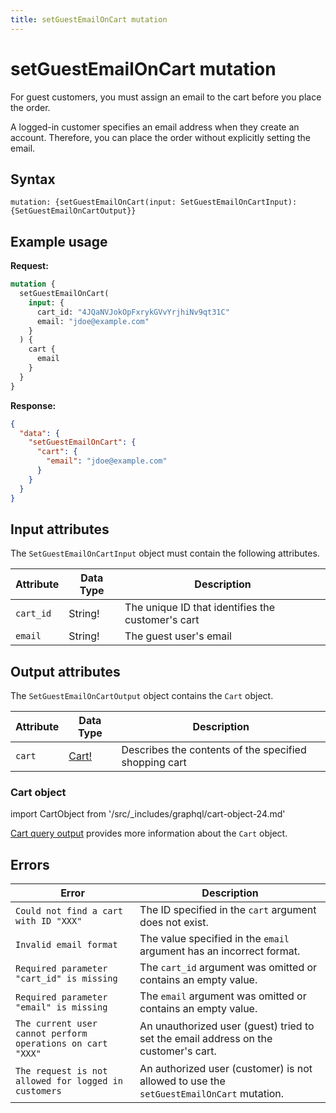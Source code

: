 ```yaml
---
title: setGuestEmailOnCart mutation
---
```


# setGuestEmailOnCart mutation

For guest customers, you must assign an email to the cart before you place the order.

A logged-in customer specifies an email address when they create an account. Therefore, you can place the order without explicitly setting the email.

## Syntax

`mutation: {setGuestEmailOnCart(input: SetGuestEmailOnCartInput): {SetGuestEmailOnCartOutput}}`

## Example usage

**Request:**

```graphql
mutation {
  setGuestEmailOnCart(
    input: {
      cart_id: "4JQaNVJokOpFxrykGVvYrjhiNv9qt31C"
      email: "jdoe@example.com"
    }
  ) {
    cart {
      email
    }
  }
}
```

**Response:**

```json
{
  "data": {
    "setGuestEmailOnCart": {
      "cart": {
        "email": "jdoe@example.com"
      }
    }
  }
}
```

## Input attributes

The `SetGuestEmailOnCartInput` object must contain the following attributes.

Attribute |  Data Type | Description
--- | --- | ---
`cart_id` | String! | The unique ID that identifies the customer's cart
`email` | String! | The guest user's email

## Output attributes

The `SetGuestEmailOnCartOutput` object contains the `Cart` object.

Attribute |  Data Type | Description
--- | --- | ---
`cart` |[Cart!](#cart-object) | Describes the contents of the specified shopping cart

### Cart object

import CartObject from '/src/_includes/graphql/cart-object-24.md'

<CartObject />

[Cart query output](../../cart/queries/cart.md#output-attributes) provides more information about the `Cart` object.

## Errors

Error | Description
--- | ---
`Could not find a cart with ID "XXX"` | The ID specified in the `cart` argument does not exist.
`Invalid email format` | The value specified in the `email` argument has an incorrect format.
`Required parameter "cart_id" is missing` | The `cart_id` argument was omitted or contains an empty value.
`Required parameter "email" is missing` | The `email` argument was omitted or contains an empty value.
`The current user cannot perform operations on cart "XXX"` | An unauthorized user (guest) tried to set the email address on the customer's cart.
`The request is not allowed for logged in customers` | An authorized user (customer) is not allowed to use the `setGuestEmailOnCart` mutation.
